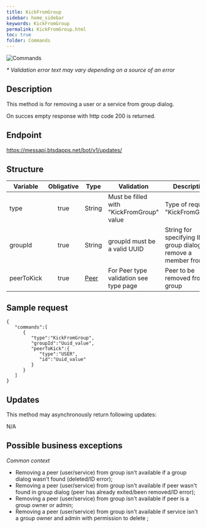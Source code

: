 ```yaml
---
title: KickFromGroup
sidebar: home_sidebar
keywords: KickFromGroup
permalink: KickFromGroup.html
toc: true
folder: Commands
---
```


![Commands](images/KickFromGroup.png "BotCommandKickFromGroup")
<p>
<i>* Validation error text may vary depending on a source of an error</i>
</p>

## Description

<p> This method is for removing a user or a service from group dialog.
</p>
<p> On succes empty response with http code 200 is returned.
</p>

## Endpoint

https://messapi.btsdapps.net/bot/v1/updates/

## Structure

| Variable  | Obligative  | Type| Validation| Description
|---|:---:|---|---|---|
| type | true | String | Must be filled with "KickFromGroup" value |Type of request "KickFromGroup" |
| groupId  | true |  String | groupId must be a valid UUID| String for specifying ID of group dialog to remove a member from |
| peerToKick  | true |  [Peer](https://btsdigital.github.io/bot-api-contract/peer.html) | For Peer type validation see type page| Peer to be removed from group |

## Sample request

```
{  
   "commands":[  
      {  
         "type":"KickFromGroup",
         "groupId":"Uuid_value",
         "peerToKick":{  
            "type":"USER",
            "id":"Uuid_value"
         }
      }
   ]
}
```

## Updates

<p>This method may asynchronously return following updates:
</p>

N/A

## Possible business exceptions

<i>Common context
</i>
<p>
<ul>
<li> Removing a peer (user/service) from group isn't available if a group dialog wasn't found (deleted/ID error);
</li>
<li>Removing a peer (user/service) from group isn't available if peer wasn't found in group dialog (peer has already exited/been removed/ID error);
</li>
<li> Removing a peer (user/service) from group isn't available if peer is a group owner or admin;
</li>
<li> Removing a peer (user/service) from group isn't available if service isn't a group owner and admin with permission to delete ;
</li>
</ul>
</p>
